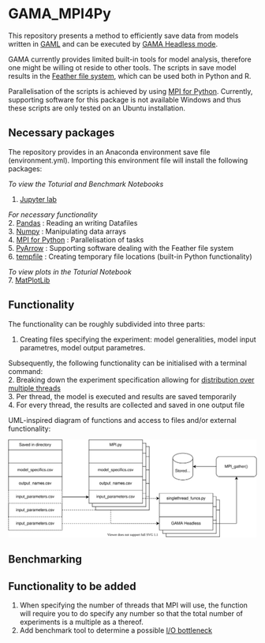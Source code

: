 # GAMA_MPI4Py
This repository presents a method to efficiently save data from models written in [GAML](https://gama-platform.github.io/) and can be executed by [GAMA Headless mode](https://gama-platform.github.io/wiki/Headless). 

GAMA currently provides limited built-in tools for model analysis, therefore one might be willing ot reside to other tools. The scripts in save model results in the [Feather file system](https://arrow.apache.org/docs/python/feather.html), which can be used both in Python and R. 

Parallelisation of the scripts is achieved by using [MPI for Python](https://mpi4py.readthedocs.io/en/stable/). Currently, supporting software for this package is not available Windows and thus these scripts are only tested on an Ubuntu installation. 

## Necessary packages
The repository provides in an Anaconda environment save file (environment.yml). Importing this environment file will install the following packages: 

_To view the Toturial and Benchmark Notebooks_<br/>
1. [Jupyter lab](https://jupyterlab.readthedocs.io/en/latest/)

_For necessary functionality_<br/>
2. [Pandas](https://pandas.pydata.org/docs/) : Reading an writing Datafiles <br/>
3. [Numpy](https://numpy.org/doc/stable/) : Manipulating data arrays<br/>
4. [MPI for Python](https://mpi4py.readthedocs.io/en/stable/) : Parallelisation of tasks<br/>
5. [PyArrow](https://arrow.apache.org/docs/python/) : Supporting software dealing with the Feather file system<br/>
6. [tempfile](https://docs.python.org/3/library/tempfile.html) : Creating temporary file locations (built-in Python functionality)

_To view plots in the Toturial Notebook_<br/>
7. [MatPlotLib](https://matplotlib.org/stable/users/index.html)

## Functionality

The functionality can be roughly subdivided into three parts:<br/>
1. Creating files specifying the experiment: model generalities, model input parametres, model output parametres. 

Subsequently, the following functionality can be initialised with a terminal command: <br/>
2. Breaking down the experiment specification allowing for [distribution over multiple threads](https://en.wikipedia.org/wiki/Parallel_computing)<br/>
3. Per thread, the model is executed and results are saved temporarily<br/>
4. For every thread, the results are collected and saved in one output file<br/>

UML-inspired diagram of functions and access to files and/or external functionality: <br />
 
![funcs](Funcs.svg "Graphical representation")


## Benchmarking 

## Functionality to be added

1. When specifying the number of threads that MPI will use, the function will require you to do specify any number so that the total number of experiments is a multiple as a thereof. 
2. Add benchmark tool to determine a possible [I/O bottleneck](https://cvw.cac.cornell.edu/parallelio/mpi-io-advantages)

